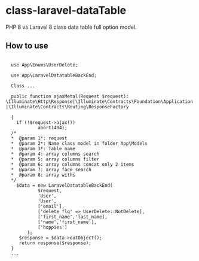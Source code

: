 # class-laravel-dataTable
PHP 8 vs Laravel 8 class data table full option model.
## How to use
<code>
  use App\Enums\UserDelete; </br>
  use App\LaravelDatatableBackEnd; </br>
  Class ... </br>
  public function ajaxMetal(Request $request): \Illuminate\Http\Response|\Illuminate\Contracts\Foundation\Application|\Illuminate\Contracts\Routing\ResponseFactory </br>
  {
    if (!$request->ajax())
            abort(404);
  /*
  *  @param 1*: request
  *  @param 2*: Name class model in folder App\Models
  *  @param 3*: Table name
  *  @param 4: array columns search
  *  @param 5: array columns filter
  *  @param 6: array columns concat only 2 items
  *  @param 7: array face_search
  *  @param 8: array withs
  */
    $data = new LaravelDatatableBackEnd(
            $request, 
            'User', 
            'User',
            ['email'],
            ['delete_flg' => UserDelete::NotDelete],
            ['first_name','last_name],
            ['name','first_name'],
            ['hoppies']
        );
     $response = $data->outObject();
     return response($response);
  }
  ...
</code>
